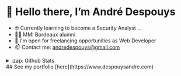 # 👋 Hello there, I’m André Despouys

- 🤓 Currently learning to become a Security Analyst ...
- 👨‍🎓 MMI Bordeaux alumni
- 🌱 I'm open for freelancing opportunities as Web Developer
- 📫 Contact me: andredespouys@gmail.com
<details>
  <summary>:zap: Github Stats</summary>
  ![Anurag's GitHub stats](https://github-readme-stats-andredespouys.vercel.app/api?username=andredespouys&show_icons=true&theme=radical)



</details>
## See my portfolio [here](https://www.despouysandre.com)
<!---
andredespouys/andredespouys is a ✨ special ✨ repository because its `README.md` (this file) appears on your GitHub profile.
You can click the Preview link to take a look at your changes.
--->
